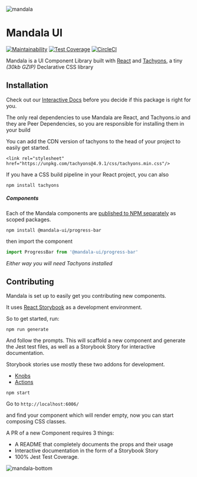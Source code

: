 ![mandala](https://user-images.githubusercontent.com/1824267/35699021-a5ebb354-0743-11e8-9bf5-9a648a24c7d0.png)
# Mandala UI
[![Maintainability](https://api.codeclimate.com/v1/badges/9d2dd2ee7a82ff8cf248/maintainability)](https://codeclimate.com/github/mandala-ui/mandala/maintainability) [![Test Coverage](https://api.codeclimate.com/v1/badges/9d2dd2ee7a82ff8cf248/test_coverage)](https://codeclimate.com/github/mandala-ui/mandala/test_coverage) [![CircleCI](https://circleci.com/gh/mandala-ui/mandala/tree/master.svg?style=shield)](https://circleci.com/gh/mandala-ui/mandala/tree/master)

Mandala is a UI Component Library built with [React](http://reactjs.org) and [Tachyons](http://tachyons.io), a tiny _(30kb GZIP)_ Declarative CSS library
## Installation
Check out our [Interactive Docs](https://mandala-ui.github.io/mandala/interactive/index.html) before you decide if this package is right for you.

The only real dependencies to use Mandala are React, and Tachyons.io and they are Peer Dependencies, so you are responsible for installing them in your build

You can add the CDN version of tachyons to the head of your project to easily get started.

`<link rel="stylesheet" href="https://unpkg.com/tachyons@4.9.1/css/tachyons.min.css"/>`

If you have a CSS build pipeline in your React project, you can also

`npm install tachyons`

##### Components
Each of the Mandala components are [published to NPM separately](https://www.npmjs.com/settings/mandala-ui/packages) as scoped packages.

`npm install @mandala-ui/progress-bar`

then import the component

```js
import ProgressBar from '@mandala-ui/progress-bar'
```

_Either way you will need Tachyons installed_

## Contributing

Mandala is set up to easily get you contributing new components.

It uses [React Storybook](https://storybook.js.org) as a development environment.

So to get started, run:

```
npm run generate
```
And follow the prompts. This will scaffold a new component and generate the Jest test files, as well as a Storybook Story for interactive documentation.

Storybook stories use mostly these two addons for development.

- [Knobs](https://github.com/storybooks/storybook/tree/master/addons/knobs)
- [Actions](https://github.com/storybooks/storybook/tree/master/addons/actions)

```
npm start
```
Go to `http://localhost:6006/`

and find your component which will render empty, now you can start composing CSS classes.

A PR of a new Component requires 3 things:
- A README that completely documents the props and their usage
- Interactive documentation in the form of a Storybook Story
- 100% Jest Test Coverage.

![mandala-bottom](https://user-images.githubusercontent.com/1824267/38281372-32114e5c-375f-11e8-9fbe-e5191b96429c.png)
